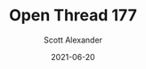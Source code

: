 ---
layout: podcast
title: "Open Thread 177"
author: Scott Alexander
description: https://astralcodexten.substack.com/p/open-thread-177
date: 2021-06-20
length: 181539
duration: 45
guid: open-thread-177
---